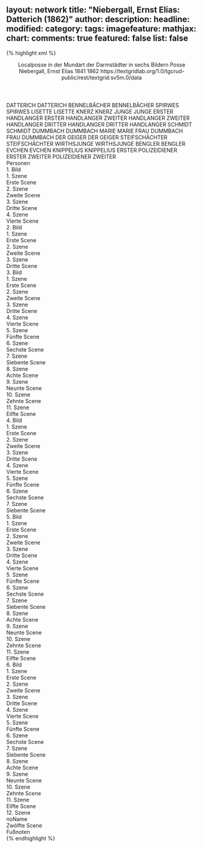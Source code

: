layout: network
title: "Niebergall, Ernst Elias: Datterich (1862)"
author:
description:
headline:
modified:
category:
tags:
imagefeature:
mathjax:
chart:
comments: true
featured: false
list: false
---
{% highlight xml %}
<?xml-model href="https://raw.githubusercontent.com/DLiNa/project/master/rules/lina.rnc"?><?xml-model href="https://raw.githubusercontent.com/DLiNa/project/master/rules/lina.sch"?>
<play xmlns="http://lina.digital">
  <header>
    <title>Datterich</title>
    <subtitle>Localposse in der Mundart der Darmstädter in sechs Bildern</subtitle>
    <genretitle>Posse</genretitle>
    <author>Niebergall, Ernst Elias</author>
    <date type="print" when="1841">1841</date>
    <date type="premiere" when="1862">1862</date>
    <date type="written"/>
    <source>https://textgridlab.org/1.0/tgcrud-public/rest/textgrid:sv5m.0/data</source>
  </header>
  <personae>
    <character>
      <name>DATTERICH</name>
      <alias xml:id="datterich">
        <name>DATTERICH</name>
      </alias>
    </character>
    <character>
      <name>BENNELBÄCHER</name>
      <alias xml:id="bennelbächer">
        <name>BENNELBÄCHER</name>
      </alias>
    </character>
    <character>
      <name>SPIRWES</name>
      <alias xml:id="spirwes">
        <name>SPIRWES</name>
      </alias>
    </character>
    <character>
      <name>LISETTE</name>
      <alias xml:id="lisette">
        <name>LISETTE</name>
      </alias>
    </character>
    <character>
      <name>KNERZ</name>
      <alias xml:id="knerz">
        <name>KNERZ</name>
      </alias>
    </character>
    <character>
      <name>JUNGE</name>
      <alias xml:id="junge">
        <name>JUNGE</name>
      </alias>
    </character>
    <character>
      <name>ERSTER HANDLANGER</name>
      <alias xml:id="erster_handlanger">
        <name>ERSTER HANDLANGER</name>
      </alias>
    </character>
    <character>
      <name>ZWEITER HANDLANGER</name>
      <alias xml:id="zweiter_handlanger">
        <name>ZWEITER HANDLANGER</name>
      </alias>
    </character>
    <character>
      <name>DRITTER HANDLANGER</name>
      <alias xml:id="dritter_handlanger">
        <name>DRITTER HANDLANGER</name>
      </alias>
    </character>
    <character>
      <name>SCHMIDT</name>
      <alias xml:id="schmidt">
        <name>SCHMIDT</name>
      </alias>
    </character>
    <character>
      <name>DUMMBACH</name>
      <alias xml:id="dummbach">
        <name>DUMMBACH</name>
      </alias>
    </character>
    <character>
      <name>MARIE</name>
      <alias xml:id="marie">
        <name>MARIE</name>
      </alias>
    </character>
    <character>
      <name>FRAU DUMMBACH</name>
      <alias xml:id="frau_dummbach">
        <name>FRAU DUMMBACH</name>
      </alias>
    </character>
    <character>
      <name>DER GEIGER</name>
      <alias xml:id="der_geiger">
        <name>DER GEIGER</name>
      </alias>
    </character>
    <character>
      <name>STEIFSCHÄCHTER</name>
      <alias xml:id="steifschächter">
        <name>STEIFSCHÄCHTER</name>
      </alias>
    </character>
    <character>
      <name>WIRTHSJUNGE</name>
      <alias xml:id="wirthsjunge">
        <name>WIRTHSJUNGE</name>
      </alias>
    </character>
    <character>
      <name>BENGLER</name>
      <alias xml:id="bengler">
        <name>BENGLER</name>
      </alias>
    </character>
    <character>
      <name>EVCHEN</name>
      <alias xml:id="evchen">
        <name>EVCHEN</name>
      </alias>
    </character>
    <character>
      <name>KNIPPELIUS</name>
      <alias xml:id="knippelius">
        <name>KNIPPELIUS</name>
      </alias>
    </character>
    <character>
      <name>ERSTER POLIZEIDIENER</name>
      <alias xml:id="erster">
        <name>ERSTER</name>
      </alias>
    </character>
    <character>
      <name>ZWEITER POLIZEIDIENER</name>
      <alias xml:id="zweiter">
        <name>ZWEITER</name>
      </alias>
    </character>
  </personae>
  <text>
    <div>
      <head>Personen</head>
    </div>
    <div>
      <head>1. Bild</head>
      <div>
        <head>1. Szene</head>
        <div>
          <head>Erste Scene</head>
          <sp who="#datterich">
            <amount n="19" unit="speech_acts"/>
            <amount n="361" unit="words"/>
            <amount n="10" unit="lines"/>
            <amount n="2082" unit="chars"/>
          </sp>
          <sp who="#bennelbächer">
            <amount n="7" unit="speech_acts"/>
            <amount n="238" unit="words"/>
            <amount n="4" unit="lines"/>
            <amount n="1248" unit="chars"/>
          </sp>
          <sp who="#spirwes">
            <amount n="5" unit="speech_acts"/>
            <amount n="55" unit="words"/>
            <amount n="4" unit="lines"/>
            <amount n="286" unit="chars"/>
          </sp>
          <sp who="#lisette">
            <amount n="4" unit="speech_acts"/>
            <amount n="20" unit="words"/>
            <amount n="4" unit="lines"/>
            <amount n="112" unit="chars"/>
          </sp>
          <sp who="#knerz">
            <amount n="5" unit="speech_acts"/>
            <amount n="27" unit="words"/>
            <amount n="5" unit="lines"/>
            <amount n="140" unit="chars"/>
          </sp>
          <sp who="#junge">
            <amount n="1" unit="speech_acts"/>
            <amount n="16" unit="words"/>
            <amount n="1" unit="lines"/>
            <amount n="88" unit="chars"/>
          </sp>
        </div>
      </div>
      <div>
        <head>2. Szene</head>
        <div>
          <head>Zweite Scene</head>
          <sp who="#erster_handlanger">
            <amount n="11" unit="speech_acts"/>
            <amount n="257" unit="words"/>
            <amount n="21" unit="lines"/>
            <amount n="1455" unit="chars"/>
          </sp>
          <sp who="#lisette">
            <amount n="6" unit="speech_acts"/>
            <amount n="41" unit="words"/>
            <amount n="6" unit="lines"/>
            <amount n="227" unit="chars"/>
          </sp>
          <sp who="#zweiter_handlanger">
            <amount n="2" unit="speech_acts"/>
            <amount n="39" unit="words"/>
            <amount n="1" unit="lines"/>
            <amount n="210" unit="chars"/>
          </sp>
          <sp who="#dritter_handlanger">
            <amount n="1" unit="speech_acts"/>
            <amount n="5" unit="words"/>
            <amount n="1" unit="lines"/>
            <amount n="28" unit="chars"/>
          </sp>
          <sp who="#knerz">
            <amount n="2" unit="speech_acts"/>
            <amount n="24" unit="words"/>
            <amount n="2" unit="lines"/>
            <amount n="129" unit="chars"/>
          </sp>
          <sp who="#datterich">
            <amount n="7" unit="speech_acts"/>
            <amount n="107" unit="words"/>
            <amount n="5" unit="lines"/>
            <amount n="606" unit="chars"/>
          </sp>
          <sp who="#bennelbächer">
            <amount n="5" unit="speech_acts"/>
            <amount n="70" unit="words"/>
            <amount n="4" unit="lines"/>
            <amount n="417" unit="chars"/>
          </sp>
        </div>
      </div>
      <div>
        <head>3. Szene</head>
        <div>
          <head>Dritte Scene</head>
          <sp who="#datterich">
            <amount n="6" unit="speech_acts"/>
            <amount n="159" unit="words"/>
            <amount n="6" unit="lines"/>
            <amount n="905" unit="chars"/>
          </sp>
          <sp who="#spirwes">
            <amount n="2" unit="speech_acts"/>
            <amount n="27" unit="words"/>
            <amount n="1" unit="lines"/>
            <amount n="162" unit="chars"/>
          </sp>
          <sp who="#knerz">
            <amount n="1" unit="speech_acts"/>
            <amount n="2" unit="words"/>
            <amount n="1" unit="lines"/>
            <amount n="12" unit="chars"/>
          </sp>
          <sp who="#lisette">
            <amount n="3" unit="speech_acts"/>
            <amount n="55" unit="words"/>
            <amount n="2" unit="lines"/>
            <amount n="302" unit="chars"/>
          </sp>
        </div>
      </div>
      <div>
        <head>4. Szene</head>
        <div>
          <head>Vierte Scene</head>
          <sp who="#datterich">
            <amount n="34" unit="speech_acts"/>
            <amount n="1522" unit="words"/>
            <amount n="9" unit="lines"/>
            <amount n="8248" unit="chars"/>
          </sp>
          <sp who="#schmidt">
            <amount n="28" unit="speech_acts"/>
            <amount n="239" unit="words"/>
            <amount n="26" unit="lines"/>
            <amount n="1293" unit="chars"/>
          </sp>
          <sp who="#lisette">
            <amount n="7" unit="speech_acts"/>
            <amount n="80" unit="words"/>
            <amount n="6" unit="lines"/>
            <amount n="440" unit="chars"/>
          </sp>
        </div>
      </div>
    </div>
    <div>
      <head>2. Bild</head>
      <div>
        <head>1. Szene</head>
        <div>
          <head>Erste Scene</head>
          <sp who="#dummbach">
            <amount n="7" unit="speech_acts"/>
            <amount n="131" unit="words"/>
            <amount n="4" unit="lines"/>
            <amount n="702" unit="chars"/>
          </sp>
          <sp who="#marie">
            <amount n="2" unit="speech_acts"/>
            <amount n="29" unit="words"/>
            <amount n="2" unit="lines"/>
            <amount n="146" unit="chars"/>
          </sp>
          <sp who="#frau_dummbach">
            <amount n="2" unit="speech_acts"/>
            <amount n="21" unit="words"/>
            <amount n="2" unit="lines"/>
            <amount n="97" unit="chars"/>
          </sp>
          <sp who="#spirwes">
            <amount n="5" unit="speech_acts"/>
            <amount n="65" unit="words"/>
            <amount n="4" unit="lines"/>
            <amount n="337" unit="chars"/>
          </sp>
          <sp who="#bennelbächer">
            <amount n="2" unit="speech_acts"/>
            <amount n="92" unit="words"/>
            <amount n="1" unit="lines"/>
            <amount n="486" unit="chars"/>
          </sp>
        </div>
      </div>
      <div>
        <head>2. Szene</head>
        <div>
          <head>Zweite Scene</head>
          <sp who="#dummbach">
            <amount n="11" unit="speech_acts"/>
            <amount n="407" unit="words"/>
            <amount n="4" unit="lines"/>
            <amount n="2233" unit="chars"/>
          </sp>
          <sp who="#marie">
            <amount n="4" unit="speech_acts"/>
            <amount n="40" unit="words"/>
            <amount n="4" unit="lines"/>
            <amount n="213" unit="chars"/>
          </sp>
          <sp who="#frau_dummbach">
            <amount n="3" unit="speech_acts"/>
            <amount n="21" unit="words"/>
            <amount n="3" unit="lines"/>
            <amount n="111" unit="chars"/>
          </sp>
          <sp who="#datterich">
            <amount n="20" unit="speech_acts"/>
            <amount n="284" unit="words"/>
            <amount n="12" unit="lines"/>
            <amount n="1722" unit="chars"/>
          </sp>
          <sp who="#spirwes">
            <amount n="8" unit="speech_acts"/>
            <amount n="73" unit="words"/>
            <amount n="8" unit="lines"/>
            <amount n="397" unit="chars"/>
          </sp>
          <sp who="#bennelbächer">
            <amount n="8" unit="speech_acts"/>
            <amount n="139" unit="words"/>
            <amount n="7" unit="lines"/>
            <amount n="742" unit="chars"/>
          </sp>
          <sp who="#schmidt">
            <amount n="5" unit="speech_acts"/>
            <amount n="46" unit="words"/>
            <amount n="5" unit="lines"/>
            <amount n="254" unit="chars"/>
          </sp>
        </div>
      </div>
      <div>
        <head>3. Szene</head>
        <div>
          <head>Dritte Scene</head>
          <sp who="#schmidt">
            <amount n="3" unit="speech_acts"/>
            <amount n="36" unit="words"/>
            <amount n="2" unit="lines"/>
            <amount n="189" unit="chars"/>
          </sp>
          <sp who="#datterich">
            <amount n="20" unit="speech_acts"/>
            <amount n="424" unit="words"/>
            <amount n="10" unit="lines"/>
            <amount n="2224" unit="chars"/>
          </sp>
          <sp who="#spirwes">
            <amount n="6" unit="speech_acts"/>
            <amount n="59" unit="words"/>
            <amount n="6" unit="lines"/>
            <amount n="320" unit="chars"/>
          </sp>
          <sp who="#bennelbächer">
            <amount n="5" unit="speech_acts"/>
            <amount n="68" unit="words"/>
            <amount n="4" unit="lines"/>
            <amount n="368" unit="chars"/>
          </sp>
          <sp who="#marie">
            <amount n="2" unit="speech_acts"/>
            <amount n="25" unit="words"/>
            <amount n="2" unit="lines"/>
            <amount n="150" unit="chars"/>
          </sp>
          <sp who="#frau_dummbach">
            <amount n="2" unit="speech_acts"/>
            <amount n="31" unit="words"/>
            <amount n="2" unit="lines"/>
            <amount n="163" unit="chars"/>
          </sp>
          <sp who="#der_geiger">
            <amount n="5" unit="speech_acts"/>
            <amount n="87" unit="words"/>
            <amount n="3" unit="lines"/>
            <amount n="451" unit="chars"/>
          </sp>
          <sp who="#dummbach">
            <amount n="3" unit="speech_acts"/>
            <amount n="55" unit="words"/>
            <amount n="1" unit="lines"/>
            <amount n="299" unit="chars"/>
          </sp>
        </div>
      </div>
    </div>
    <div>
      <head>3. Bild</head>
      <div>
        <head>1. Szene</head>
        <div>
          <head>Erste Scene</head>
          <sp who="#datterich">
            <amount n="1" unit="speech_acts"/>
            <amount n="98" unit="words"/>
            <amount n="532" unit="chars"/>
          </sp>
        </div>
      </div>
      <div>
        <head>2. Szene</head>
        <div>
          <head>Zweite Scene</head>
          <sp who="#steifschächter">
            <amount n="11" unit="speech_acts"/>
            <amount n="138" unit="words"/>
            <amount n="9" unit="lines"/>
            <amount n="725" unit="chars"/>
          </sp>
          <sp who="#datterich">
            <amount n="11" unit="speech_acts"/>
            <amount n="250" unit="words"/>
            <amount n="7" unit="lines"/>
            <amount n="1387" unit="chars"/>
          </sp>
        </div>
      </div>
      <div>
        <head>3. Szene</head>
        <div>
          <head>Dritte Scene</head>
          <sp who="#datterich">
            <amount n="1" unit="speech_acts"/>
            <amount n="31" unit="words"/>
            <amount n="181" unit="chars"/>
          </sp>
        </div>
      </div>
      <div>
        <head>4. Szene</head>
        <div>
          <head>Vierte Scene</head>
          <sp who="#wirthsjunge">
            <amount n="4" unit="speech_acts"/>
            <amount n="53" unit="words"/>
            <amount n="3" unit="lines"/>
            <amount n="295" unit="chars"/>
          </sp>
          <sp who="#datterich">
            <amount n="3" unit="speech_acts"/>
            <amount n="111" unit="words"/>
            <amount n="2" unit="lines"/>
            <amount n="631" unit="chars"/>
          </sp>
        </div>
      </div>
      <div>
        <head>5. Szene</head>
        <div>
          <head>Fünfte Scene</head>
          <sp who="#datterich">
            <amount n="1" unit="speech_acts"/>
            <amount n="312" unit="words"/>
            <amount n="1638" unit="chars"/>
          </sp>
        </div>
      </div>
      <div>
        <head>6. Szene</head>
        <div>
          <head>Sechste Scene</head>
          <sp who="#bengler">
            <amount n="6" unit="speech_acts"/>
            <amount n="196" unit="words"/>
            <amount n="1" unit="lines"/>
            <amount n="1017" unit="chars"/>
          </sp>
          <sp who="#datterich">
            <amount n="6" unit="speech_acts"/>
            <amount n="166" unit="words"/>
            <amount n="1" unit="lines"/>
            <amount n="929" unit="chars"/>
          </sp>
        </div>
      </div>
      <div>
        <head>7. Szene</head>
        <div>
          <head>Siebente Scene</head>
          <sp who="#datterich">
            <amount n="5" unit="speech_acts"/>
            <amount n="151" unit="words"/>
            <amount n="2" unit="lines"/>
            <amount n="826" unit="chars"/>
          </sp>
          <sp who="#schmidt">
            <amount n="4" unit="speech_acts"/>
            <amount n="64" unit="words"/>
            <amount n="3" unit="lines"/>
            <amount n="314" unit="chars"/>
          </sp>
        </div>
      </div>
      <div>
        <head>8. Szene</head>
        <div>
          <head>Achte Scene</head>
          <sp who="#dummbach">
            <amount n="3" unit="speech_acts"/>
            <amount n="80" unit="words"/>
            <amount n="1" unit="lines"/>
            <amount n="425" unit="chars"/>
          </sp>
          <sp who="#marie">
            <amount n="4" unit="speech_acts"/>
            <amount n="70" unit="words"/>
            <amount n="2" unit="lines"/>
            <amount n="351" unit="chars"/>
          </sp>
          <sp who="#frau_dummbach">
            <amount n="3" unit="speech_acts"/>
            <amount n="68" unit="words"/>
            <amount n="1" unit="lines"/>
            <amount n="347" unit="chars"/>
          </sp>
        </div>
      </div>
      <div>
        <head>9. Szene</head>
        <div>
          <head>Neunte Scene</head>
          <sp who="#marie">
            <amount n="1" unit="speech_acts"/>
            <amount n="239" unit="words"/>
            <amount n="1218" unit="chars"/>
          </sp>
        </div>
      </div>
      <div>
        <head>10. Szene</head>
        <div>
          <head>Zehnte Scene</head>
          <sp who="#evchen">
            <amount n="7" unit="speech_acts"/>
            <amount n="158" unit="words"/>
            <amount n="3" unit="lines"/>
            <amount n="827" unit="chars"/>
          </sp>
          <sp who="#marie">
            <amount n="7" unit="speech_acts"/>
            <amount n="39" unit="words"/>
            <amount n="7" unit="lines"/>
            <amount n="217" unit="chars"/>
          </sp>
        </div>
      </div>
      <div>
        <head>11. Szene</head>
        <div>
          <head>Eilfte Scene</head>
          <sp who="#marie">
            <amount n="1" unit="speech_acts"/>
            <amount n="240" unit="words"/>
            <amount n="1337" unit="chars"/>
          </sp>
        </div>
      </div>
    </div>
    <div>
      <head>4. Bild</head>
      <div>
        <head>1. Szene</head>
        <div>
          <head>Erste Scene</head>
          <sp who="#datterich">
            <amount n="10" unit="speech_acts"/>
            <amount n="343" unit="words"/>
            <amount n="3" unit="lines"/>
            <amount n="1951" unit="chars"/>
          </sp>
          <sp who="#schmidt">
            <amount n="7" unit="speech_acts"/>
            <amount n="27" unit="words"/>
            <amount n="7" unit="lines"/>
            <amount n="138" unit="chars"/>
          </sp>
        </div>
      </div>
      <div>
        <head>2. Szene</head>
        <div>
          <head>Zweite Scene</head>
          <sp who="#datterich">
            <amount n="17" unit="speech_acts"/>
            <amount n="387" unit="words"/>
            <amount n="11" unit="lines"/>
            <amount n="2168" unit="chars"/>
          </sp>
          <sp who="#lisette">
            <amount n="4" unit="speech_acts"/>
            <amount n="38" unit="words"/>
            <amount n="4" unit="lines"/>
            <amount n="225" unit="chars"/>
          </sp>
          <sp who="#schmidt">
            <amount n="9" unit="speech_acts"/>
            <amount n="98" unit="words"/>
            <amount n="7" unit="lines"/>
            <amount n="504" unit="chars"/>
          </sp>
        </div>
      </div>
      <div>
        <head>3. Szene</head>
        <div>
          <head>Dritte Scene</head>
          <sp who="#lisette">
            <amount n="11" unit="speech_acts"/>
            <amount n="93" unit="words"/>
            <amount n="11" unit="lines"/>
            <amount n="475" unit="chars"/>
          </sp>
          <sp who="#bengler">
            <amount n="11" unit="speech_acts"/>
            <amount n="364" unit="words"/>
            <amount n="3" unit="lines"/>
            <amount n="1973" unit="chars"/>
          </sp>
        </div>
      </div>
      <div>
        <head>4. Szene</head>
        <div>
          <head>Vierte Scene</head>
          <sp who="#datterich">
            <amount n="4" unit="speech_acts"/>
            <amount n="144" unit="words"/>
            <amount n="1" unit="lines"/>
            <amount n="767" unit="chars"/>
          </sp>
          <sp who="#schmidt">
            <amount n="4" unit="speech_acts"/>
            <amount n="50" unit="words"/>
            <amount n="3" unit="lines"/>
            <amount n="265" unit="chars"/>
          </sp>
        </div>
      </div>
      <div>
        <head>5. Szene</head>
        <div>
          <head>Fünfte Scene</head>
          <sp who="#evchen">
            <amount n="10" unit="speech_acts"/>
            <amount n="38" unit="words"/>
            <amount n="10" unit="lines"/>
            <amount n="205" unit="chars"/>
          </sp>
          <sp who="#schmidt">
            <amount n="23" unit="speech_acts"/>
            <amount n="311" unit="words"/>
            <amount n="19" unit="lines"/>
            <amount n="1730" unit="chars"/>
          </sp>
          <sp who="#datterich">
            <amount n="16" unit="speech_acts"/>
            <amount n="286" unit="words"/>
            <amount n="8" unit="lines"/>
            <amount n="1615" unit="chars"/>
          </sp>
          <sp who="#marie">
            <amount n="8" unit="speech_acts"/>
            <amount n="99" unit="words"/>
            <amount n="7" unit="lines"/>
            <amount n="558" unit="chars"/>
          </sp>
        </div>
      </div>
      <div>
        <head>6. Szene</head>
        <div>
          <head>Sechste Scene</head>
          <sp who="#datterich">
            <amount n="1" unit="speech_acts"/>
            <amount n="175" unit="words"/>
            <amount n="1013" unit="chars"/>
          </sp>
        </div>
      </div>
      <div>
        <head>7. Szene</head>
        <div>
          <head>Siebente Scene</head>
          <sp who="#datterich">
            <amount n="13" unit="speech_acts"/>
            <amount n="163" unit="words"/>
            <amount n="12" unit="lines"/>
            <amount n="878" unit="chars"/>
          </sp>
          <sp who="#spirwes">
            <amount n="12" unit="speech_acts"/>
            <amount n="142" unit="words"/>
            <amount n="9" unit="lines"/>
            <amount n="750" unit="chars"/>
          </sp>
        </div>
      </div>
    </div>
    <div>
      <head>5. Bild</head>
      <div>
        <head>1. Szene</head>
        <div>
          <head>Erste Scene</head>
          <sp who="#marie">
            <amount n="1" unit="speech_acts"/>
            <amount n="135" unit="words"/>
            <amount n="730" unit="chars"/>
          </sp>
        </div>
      </div>
      <div>
        <head>2. Szene</head>
        <div>
          <head>Zweite Scene</head>
          <sp who="#marie">
            <amount n="8" unit="speech_acts"/>
            <amount n="66" unit="words"/>
            <amount n="8" unit="lines"/>
            <amount n="333" unit="chars"/>
          </sp>
          <sp who="#knippelius">
            <amount n="8" unit="speech_acts"/>
            <amount n="210" unit="words"/>
            <amount n="4" unit="lines"/>
            <amount n="1112" unit="chars"/>
          </sp>
        </div>
      </div>
      <div>
        <head>3. Szene</head>
        <div>
          <head>Dritte Scene</head>
          <sp who="#marie">
            <amount n="7" unit="speech_acts"/>
            <amount n="75" unit="words"/>
            <amount n="7" unit="lines"/>
            <amount n="358" unit="chars"/>
          </sp>
          <sp who="#dummbach">
            <amount n="7" unit="speech_acts"/>
            <amount n="214" unit="words"/>
            <amount n="3" unit="lines"/>
            <amount n="1226" unit="chars"/>
          </sp>
        </div>
      </div>
      <div>
        <head>4. Szene</head>
        <div>
          <head>Vierte Scene</head>
          <sp who="#marie">
            <amount n="1" unit="speech_acts"/>
            <amount n="59" unit="words"/>
            <amount n="317" unit="chars"/>
          </sp>
        </div>
      </div>
      <div>
        <head>5. Szene</head>
        <div>
          <head>Fünfte Scene</head>
          <sp who="#dummbach">
            <amount n="5" unit="speech_acts"/>
            <amount n="148" unit="words"/>
            <amount n="3" unit="lines"/>
            <amount n="821" unit="chars"/>
          </sp>
          <sp who="#marie">
            <amount n="4" unit="speech_acts"/>
            <amount n="17" unit="words"/>
            <amount n="4" unit="lines"/>
            <amount n="83" unit="chars"/>
          </sp>
        </div>
      </div>
      <div>
        <head>6. Szene</head>
        <div>
          <head>Sechste Scene</head>
          <sp who="#frau_dummbach">
            <amount n="10" unit="speech_acts"/>
            <amount n="145" unit="words"/>
            <amount n="7" unit="lines"/>
            <amount n="776" unit="chars"/>
          </sp>
          <sp who="#dummbach">
            <amount n="11" unit="speech_acts"/>
            <amount n="364" unit="words"/>
            <amount n="6" unit="lines"/>
            <amount n="2192" unit="chars"/>
          </sp>
          <sp who="#marie">
            <amount n="4" unit="speech_acts"/>
            <amount n="33" unit="words"/>
            <amount n="4" unit="lines"/>
            <amount n="162" unit="chars"/>
          </sp>
        </div>
      </div>
      <div>
        <head>7. Szene</head>
        <div>
          <head>Siebente Scene</head>
          <sp who="#marie">
            <amount n="1" unit="speech_acts"/>
            <amount n="52" unit="words"/>
            <amount n="262" unit="chars"/>
          </sp>
        </div>
      </div>
      <div>
        <head>8. Szene</head>
        <div>
          <head>Achte Scene</head>
          <sp who="#schmidt">
            <amount n="15" unit="speech_acts"/>
            <amount n="357" unit="words"/>
            <amount n="9" unit="lines"/>
            <amount n="1928" unit="chars"/>
          </sp>
          <sp who="#marie">
            <amount n="14" unit="speech_acts"/>
            <amount n="154" unit="words"/>
            <amount n="14" unit="lines"/>
            <amount n="816" unit="chars"/>
          </sp>
        </div>
      </div>
      <div>
        <head>9. Szene</head>
        <div>
          <head>Neunte Scene</head>
          <sp who="#marie">
            <amount n="3" unit="speech_acts"/>
            <amount n="55" unit="words"/>
            <amount n="2" unit="lines"/>
            <amount n="292" unit="chars"/>
          </sp>
          <sp who="#dummbach">
            <amount n="2" unit="speech_acts"/>
            <amount n="51" unit="words"/>
            <amount n="282" unit="chars"/>
          </sp>
        </div>
      </div>
      <div>
        <head>10. Szene</head>
        <div>
          <head>Zehnte Scene</head>
          <sp who="#frau_dummbach">
            <amount n="4" unit="speech_acts"/>
            <amount n="56" unit="words"/>
            <amount n="3" unit="lines"/>
            <amount n="285" unit="chars"/>
          </sp>
          <sp who="#dummbach">
            <amount n="3" unit="speech_acts"/>
            <amount n="86" unit="words"/>
            <amount n="1" unit="lines"/>
            <amount n="451" unit="chars"/>
          </sp>
        </div>
      </div>
      <div>
        <head>11. Szene</head>
        <div>
          <head>Eilfte Scene</head>
          <sp who="#evchen">
            <amount n="5" unit="speech_acts"/>
            <amount n="99" unit="words"/>
            <amount n="2" unit="lines"/>
            <amount n="507" unit="chars"/>
          </sp>
          <sp who="#dummbach">
            <amount n="6" unit="speech_acts"/>
            <amount n="92" unit="words"/>
            <amount n="4" unit="lines"/>
            <amount n="520" unit="chars"/>
          </sp>
          <sp who="#frau_dummbach">
            <amount n="2" unit="speech_acts"/>
            <amount n="24" unit="words"/>
            <amount n="2" unit="lines"/>
            <amount n="127" unit="chars"/>
          </sp>
        </div>
      </div>
    </div>
    <div>
      <head>6. Bild</head>
      <div>
        <head>1. Szene</head>
        <div>
          <head>Erste Scene</head>
          <sp who="#datterich">
            <amount n="14" unit="speech_acts"/>
            <amount n="204" unit="words"/>
            <amount n="10" unit="lines"/>
            <amount n="1043" unit="chars"/>
          </sp>
          <sp who="#lisette">
            <amount n="8" unit="speech_acts"/>
            <amount n="118" unit="words"/>
            <amount n="5" unit="lines"/>
            <amount n="622" unit="chars"/>
          </sp>
          <sp who="#spirwes">
            <amount n="10" unit="speech_acts"/>
            <amount n="266" unit="words"/>
            <amount n="3" unit="lines"/>
            <amount n="1483" unit="chars"/>
          </sp>
        </div>
      </div>
      <div>
        <head>2. Szene</head>
        <div>
          <head>Zweite Scene</head>
          <sp who="#lisette">
            <amount n="1" unit="speech_acts"/>
            <amount n="65" unit="words"/>
            <amount n="351" unit="chars"/>
          </sp>
        </div>
      </div>
      <div>
        <head>3. Szene</head>
        <div>
          <head>Dritte Scene</head>
          <sp who="#knerz">
            <amount n="7" unit="speech_acts"/>
            <amount n="106" unit="words"/>
            <amount n="5" unit="lines"/>
            <amount n="596" unit="chars"/>
          </sp>
          <sp who="#bennelbächer">
            <amount n="7" unit="speech_acts"/>
            <amount n="106" unit="words"/>
            <amount n="5" unit="lines"/>
            <amount n="594" unit="chars"/>
          </sp>
          <sp who="#lisette">
            <amount n="1" unit="speech_acts"/>
            <amount n="13" unit="words"/>
            <amount n="1" unit="lines"/>
            <amount n="74" unit="chars"/>
          </sp>
        </div>
      </div>
      <div>
        <head>4. Szene</head>
        <div>
          <head>Vierte Scene</head>
          <sp who="#bengler">
            <amount n="5" unit="speech_acts"/>
            <amount n="73" unit="words"/>
            <amount n="3" unit="lines"/>
            <amount n="403" unit="chars"/>
          </sp>
          <sp who="#knerz">
            <amount n="4" unit="speech_acts"/>
            <amount n="50" unit="words"/>
            <amount n="3" unit="lines"/>
            <amount n="258" unit="chars"/>
          </sp>
          <sp who="#lisette">
            <amount n="1" unit="speech_acts"/>
            <amount n="5" unit="words"/>
            <amount n="1" unit="lines"/>
            <amount n="21" unit="chars"/>
          </sp>
          <sp who="#bennelbächer">
            <amount n="4" unit="speech_acts"/>
            <amount n="54" unit="words"/>
            <amount n="3" unit="lines"/>
            <amount n="295" unit="chars"/>
          </sp>
        </div>
      </div>
      <div>
        <head>5. Szene</head>
        <div>
          <head>Fünfte Scene</head>
          <sp who="#erster">
            <amount n="2" unit="speech_acts"/>
            <amount n="18" unit="words"/>
            <amount n="2" unit="lines"/>
            <amount n="91" unit="chars"/>
          </sp>
          <sp who="#zweiter">
            <amount n="2" unit="speech_acts"/>
            <amount n="10" unit="words"/>
            <amount n="2" unit="lines"/>
            <amount n="56" unit="chars"/>
          </sp>
        </div>
      </div>
      <div>
        <head>6. Szene</head>
        <div>
          <head>Sechste Scene</head>
          <sp who="#datterich">
            <amount n="1" unit="speech_acts"/>
            <amount n="467" unit="words"/>
            <amount n="2620" unit="chars"/>
          </sp>
        </div>
      </div>
      <div>
        <head>7. Szene</head>
        <div>
          <head>Siebente Scene</head>
          <sp who="#erster #zweiter">
            <amount n="1" unit="speech_acts"/>
            <amount n="3" unit="words"/>
            <amount n="1" unit="lines"/>
            <amount n="19" unit="chars"/>
          </sp>
          <sp who="#datterich">
            <amount n="4" unit="speech_acts"/>
            <amount n="49" unit="words"/>
            <amount n="2" unit="lines"/>
            <amount n="261" unit="chars"/>
          </sp>
          <sp who="#erster">
            <amount n="1" unit="speech_acts"/>
            <amount n="6" unit="words"/>
            <amount n="1" unit="lines"/>
            <amount n="32" unit="chars"/>
          </sp>
          <sp who="#zweiter">
            <amount n="2" unit="speech_acts"/>
            <amount n="16" unit="words"/>
            <amount n="2" unit="lines"/>
            <amount n="86" unit="chars"/>
          </sp>
        </div>
      </div>
      <div>
        <head>8. Szene</head>
        <div>
          <head>Achte Scene</head>
          <sp who="#dummbach">
            <amount n="5" unit="speech_acts"/>
            <amount n="164" unit="words"/>
            <amount n="2" unit="lines"/>
            <amount n="951" unit="chars"/>
          </sp>
          <sp who="#marie">
            <amount n="3" unit="speech_acts"/>
            <amount n="10" unit="words"/>
            <amount n="3" unit="lines"/>
            <amount n="54" unit="chars"/>
          </sp>
          <sp who="#frau_dummbach">
            <amount n="4" unit="speech_acts"/>
            <amount n="33" unit="words"/>
            <amount n="4" unit="lines"/>
            <amount n="177" unit="chars"/>
          </sp>
        </div>
      </div>
      <div>
        <head>9. Szene</head>
        <div>
          <head>Neunte Scene</head>
          <sp who="#knippelius">
            <amount n="22" unit="speech_acts"/>
            <amount n="452" unit="words"/>
            <amount n="12" unit="lines"/>
            <amount n="2495" unit="chars"/>
          </sp>
          <sp who="#dummbach">
            <amount n="19" unit="speech_acts"/>
            <amount n="360" unit="words"/>
            <amount n="13" unit="lines"/>
            <amount n="1973" unit="chars"/>
          </sp>
          <sp who="#frau_dummbach">
            <amount n="8" unit="speech_acts"/>
            <amount n="90" unit="words"/>
            <amount n="6" unit="lines"/>
            <amount n="472" unit="chars"/>
          </sp>
          <sp who="#marie">
            <amount n="6" unit="speech_acts"/>
            <amount n="54" unit="words"/>
            <amount n="6" unit="lines"/>
            <amount n="304" unit="chars"/>
          </sp>
          <sp who="#dummbach #marie #frau_dummbach">
            <amount n="1" unit="speech_acts"/>
            <amount n="2" unit="words"/>
            <amount n="1" unit="lines"/>
            <amount n="9" unit="chars"/>
          </sp>
        </div>
      </div>
      <div>
        <head>10. Szene</head>
        <div>
          <head>Zehnte Scene</head>
          <sp who="#schmidt">
            <amount n="3" unit="speech_acts"/>
            <amount n="42" unit="words"/>
            <amount n="3" unit="lines"/>
            <amount n="179" unit="chars"/>
          </sp>
          <sp who="#dummbach">
            <amount n="3" unit="speech_acts"/>
            <amount n="76" unit="words"/>
            <amount n="2" unit="lines"/>
            <amount n="435" unit="chars"/>
          </sp>
          <sp who="#marie">
            <amount n="1" unit="speech_acts"/>
            <amount n="11" unit="words"/>
            <amount n="1" unit="lines"/>
            <amount n="63" unit="chars"/>
          </sp>
          <sp who="#frau_dummbach">
            <amount n="1" unit="speech_acts"/>
            <amount n="19" unit="words"/>
            <amount n="114" unit="chars"/>
          </sp>
          <sp who="#knippelius">
            <amount n="2" unit="speech_acts"/>
            <amount n="68" unit="words"/>
            <amount n="405" unit="chars"/>
          </sp>
          <sp who="#dummbach #marie #frau_dummbach #knippelius">
            <amount n="1" unit="speech_acts"/>
            <amount n="2" unit="words"/>
            <amount n="1" unit="lines"/>
            <amount n="13" unit="chars"/>
          </sp>
        </div>
      </div>
      <div>
        <head>11. Szene</head>
        <div>
          <head>Eilfte Scene</head>
          <sp who="#datterich">
            <amount n="17" unit="speech_acts"/>
            <amount n="614" unit="words"/>
            <amount n="6" unit="lines"/>
            <amount n="3571" unit="chars"/>
          </sp>
          <sp who="#knippelius">
            <amount n="8" unit="speech_acts"/>
            <amount n="88" unit="words"/>
            <amount n="7" unit="lines"/>
            <amount n="492" unit="chars"/>
          </sp>
          <sp who="#schmidt">
            <amount n="6" unit="speech_acts"/>
            <amount n="62" unit="words"/>
            <amount n="4" unit="lines"/>
            <amount n="366" unit="chars"/>
          </sp>
          <sp who="#dummbach">
            <amount n="5" unit="speech_acts"/>
            <amount n="93" unit="words"/>
            <amount n="3" unit="lines"/>
            <amount n="504" unit="chars"/>
          </sp>
          <sp who="#frau_dummbach">
            <amount n="2" unit="speech_acts"/>
            <amount n="37" unit="words"/>
            <amount n="1" unit="lines"/>
            <amount n="199" unit="chars"/>
          </sp>
        </div>
      </div>
      <div>
        <head>12. Szene</head>
        <div>
          <head>noName</head>
          <div>
            <head>Zwölfte Scene</head>
            <sp who="#dummbach">
              <amount n="2" unit="speech_acts"/>
              <amount n="64" unit="words"/>
              <amount n="1" unit="lines"/>
              <amount n="349" unit="chars"/>
            </sp>
            <sp who="#knippelius">
              <amount n="2" unit="speech_acts"/>
              <amount n="10" unit="words"/>
              <amount n="2" unit="lines"/>
              <amount n="68" unit="chars"/>
            </sp>
          </div>
          <div>
            <head>Fußnoten</head>
          </div>
        </div>
      </div>
    </div>
  </text>
</play>
{% endhighlight %}